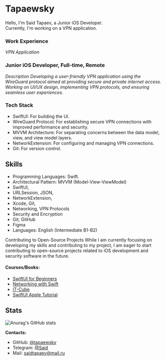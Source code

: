 # Tapaewsky
Hello, I'm Said Tapaev, a Junior iOS Developer.  
Currently, I'm working on a VPN application.

### **Work Experience**

_*VPN Application*_

### **Junior iOS Developer, Full-time, Remote**

_Description
Developing a user-friendly VPN application using the WireGuard protocol aimed at providing secure and private internet access. Working on UI/UX design, implementing VPN protocols, and ensuring seamless user experiences._


### **Tech Stack**
- SwiftUI: For building the UI.
- WireGuard Protocol: For establishing secure VPN connections with improved performance and security.
- MVVM Architecture: For separating concerns between the data model, view, and view model layers.
- NetworkExtension: For configuring and managing VPN connections.
- Git: For version control.

## Skills

  - Programming Languages: Swift.
  - Architectural Pattern: MVVM (Model-View-ViewModel)
  - SwiftUI,
  - URLSession, JSON, 
  - NetworkExtension, 
  - Xcode, Git,
  - Networking, VPN Protocols
  - Security and Encryption
  - Git, GitHub
  - Figma
  - Languages: English (Intermediate B1-B2)

Contributing to Open-Source Projects
While I am currently focusing on developing my skills and contributing to my project, I am eager to start contributing to open-source projects related to iOS development and security software in the future.

#### **Courses/Books:**
- [SwiftUI for Beginners](https://www.hackingwithswift.com/quick-start/swiftui)
- [Networking with Swift](https://swift.org/packages/networking.html)
- [IT-Cube](http://айтикуб.рф/)
- [SwiftUI Apple Tutorial](https://developer.apple.com/tutorials/swiftui)
  

## **Stats**

  ![Anurag's GitHub stats](https://github-readme-stats.vercel.app/api?username=Tapaewsky&show_icons=true&theme=transparent)


**Contacts:**
- GitHub: [@tapaewsky](https://github.com/Tapaewsky)
- Telegram: [@Said](https://t.me/sdtpv)
- Mail: saidtapaev@mail.ru






